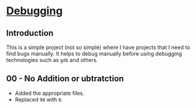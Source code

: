 # <ins>Debugging</ins>

## Introduction
This is a simple project (not so simple) where I have projects that I need to find bugs manually. It helps to debug manually before using debugging technologies such as `gdb` and others.

## 00 - No Addition or ubtratction
- Added the appropriate files.
- Replaced `98` with `0`.